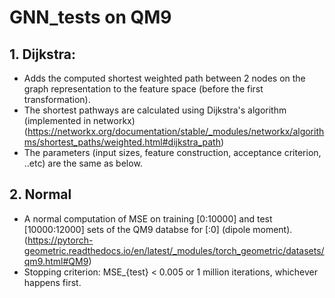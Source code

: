 # GNN_tests on QM9

## 1. Dijkstra:

- Adds the computed shortest weighted path between 2 nodes on the <current> graph representation to the feature space (before the first transformation).
- The shortest pathways are calculated using Dijkstra's algorithm (implemented in networkx)
  (https://networkx.org/documentation/stable/_modules/networkx/algorithms/shortest_paths/weighted.html#dijkstra_path)
- The parameters (input sizes, feature construction, acceptance criterion, ..etc) are the same as below.

## 2. Normal

- A normal computation of MSE on training [0:10000] and test [10000:12000] sets of the QM9 databse for [:0] (dipole moment).
  (https://pytorch-geometric.readthedocs.io/en/latest/_modules/torch_geometric/datasets/qm9.html#QM9)
- Stopping criterion: MSE_{test} < 0.005 or 1 million iterations, whichever happens first. 
